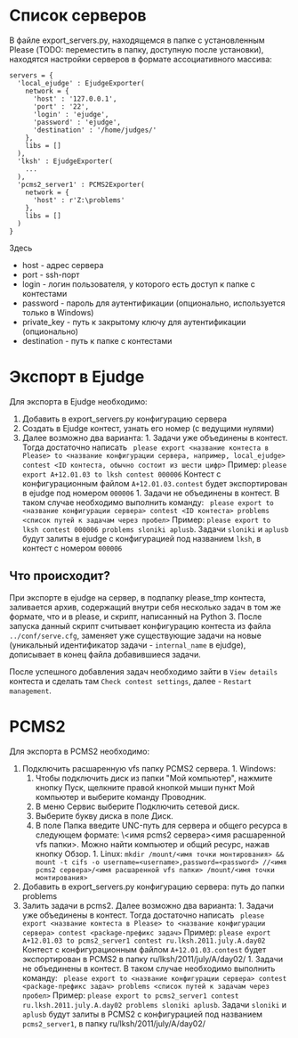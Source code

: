 # Список серверов #

В файле export\_servers.py, находящемся в папке с установленным Pleasе (TODO: переместить в папку, доступную после установки), находятся настройки серверов в формате ассоциативного массива:
```
servers = { 
  'local_ejudge' : EjudgeExporter(
    network = { 
      'host' : '127.0.0.1',
      'port' : '22',
      'login' : 'ejudge',
      'password' : 'ejudge',
      'destination' : '/home/judges/'
    },  
    libs = []
  ),
  'lksh' : EjudgeExporter(
    ...
  ),
  'pcms2_server1' : PCMS2Exporter(
    network = {
      'host' : r'Z:\problems'
    },
    libs = []
  )
}  
```

Здесь
  * host - адрес сервера
  * port - ssh-порт
  * login - логин пользователя, у которого есть доступ к папке с контестами
  * password - пароль для аутентификации (опционально, используется только в Windows)
  * private\_key - путь к закрытому ключу для аутентификации (опционально)
  * destination - путь к папке с контестами

# Экспорт в Ejudge #

Для экспорта в Ejudge необходимо:
  1. Добавить в export\_servers.py конфигурацию сервера
  1. Создать в Ejudge контест, узнать его номер (с ведущими нулями)
  1. Далее возможно два варианта:
    1. Задачи уже объединены в контест. Тогда достаточно написать ` please export <название контеста в Please> to <название конфигурации сервера, например, local_ejudge> contest <ID контеста, обычно состоит из шести цифр>` Пример: ` please export A+12.01.03 to lksh contest 000006 ` Контест с конфигурационным файлом `A+12.01.03.contest` будет экспортирован в ejudge под номером `000006`
    1. Задачи не объединены в контест. В таком случае необходимо выполнить команду: ` please export to <название конфигурации сервера> contest <ID контеста> problems <список путей к задачам через пробел>` Пример: ` please export to lksh contest 000006 problems sloniki aplusb `. Задачи ` sloniki ` и ` aplusb ` будут залиты в ejudge с конфигурацией под названием `lksh`, в контест с номером `000006`

## Что происходит? ##
При экспорте в ejudge на сервер, в подпапку please\_tmp контеста, заливается архив, содержащий внутри себя несколько задач в том же формате, что и в please, и скрипт, написанный на Python 3. После запуска данный скрипт считывает конфигурацию контеста из файла `../conf/serve.cfg`, заменяет уже существующие задачи на новые (уникальный идентификатор задачи - `internal_name` в ejudge), дописывает в конец файла добавившиеся задачи.

После успешного добавления задач необходимо зайти в `View details` контеста и сделать там `Check contest settings`, далее - `Restart management`.

# PCMS2 #
Для экспорта в PCMS2 необходимо:
  1. Подключить расшаренную vfs папку PCMS2 сервера.
    1. Windows:
      1. Чтобы подключить диск из папки "Мой компьютер", нажмите кнопку Пуск, щелкните правой кнопкой мыши пункт Мой компьютер и выберите команду Проводник.
      1. В меню Сервис выберите Подключить сетевой диск.
      1. Выберите букву диска в поле Диск.
      1. В поле Папка введите UNC-путь для сервера и общего ресурса в следующем формате: \\<имя pcms2 сервера>\<имя расшаренной vfs папки>. Можно найти компьютер и общий ресурс, нажав кнопку Обзор.
    1. Linux: `mkdir /mount/<имя точки монтирования> && mount -t cifs -o username=<username>,password=<password> //<имя pcms2 сервера>/<имя расшаренной vfs папки> /mount/<имя точки монтирования>`
  1. Добавить в export\_servers.py конфигурацию сервера: путь до папки problems
  1. Залить задачи в pcms2. Далее возможно два варианта:
    1. Задачи уже объединены в контест. Тогда достаточно написать ` please export <название контеста в Please> to <название конфигурации сервера> contest <package-префикс задач>` Пример: ` please export A+12.01.03 to pcms2_server1 contest ru.lksh.2011.july.A.day02 ` Контест с конфигурационным файлом `A+12.01.03.contest` будет экспортирован в PCMS2 в папку ru/lksh/2011/july/A/day02/
    1. Задачи не объединены в контест. В таком случае необходимо выполнить команду: ` please export to <название конфигурации сервера> contest <package-префикс задач> problems <список путей к задачам через пробел>` Пример: ` please export to pcms2_server1 contest ru.lksh.2011.july.A.day02 problems sloniki aplusb `. Задачи ` sloniki ` и ` aplusb ` будут залиты в PCMS2 с конфигурацией под названием `pcms2_server1`, в папку ru/lksh/2011/july/A/day02/